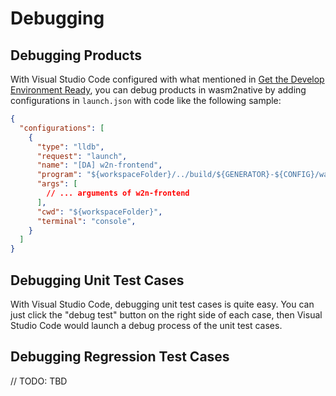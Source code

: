 # Debugging

## Debugging Products

With Visual Studio Code configured with what mentioned in
[Get the Develop Environment Ready](./Get-the-Develop-Environment-Ready.md),
you can debug products in wasm2native by adding configurations in
`launch.json` with code like the following sample:

```json
{
  "configurations": [
    {
      "type": "lldb",
      "request": "launch",
      "name": "[DA] w2n-frontend",
      "program": "${workspaceFolder}/../build/${GENERATOR}-${CONFIG}/wasm2native-${OS}-${ARCH}/bin/w2n-frontend",
      "args": [
        // ... arguments of w2n-frontend
      ],
      "cwd": "${workspaceFolder}",
      "terminal": "console",
    }
  ]
}
```

## Debugging Unit Test Cases

With Visual Studio Code, debugging unit test cases is quite easy. You can
just click the "debug test" button on the right side of each case, then
Visual Studio Code would launch a debug process of the unit test cases.

## Debugging Regression Test Cases

// TODO: TBD
